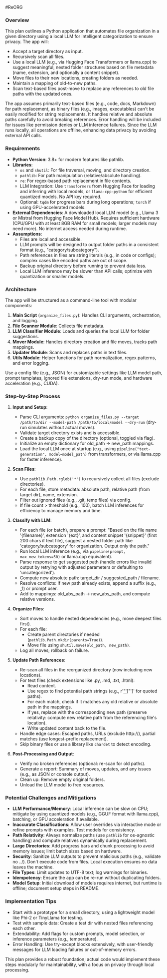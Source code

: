 #ReORG
### Overview
This plan outlines a Python application that automates file organization in a given directory using a local LLM for intelligent categorization to ensure privacy. The app will:
- Accept a target directory as input.
- Recursively scan all files.
- Use a local LLM (e.g., via Hugging Face Transformers or llama.cpp) to suggest meaningful, nested folder structures based on file metadata (name, extension, and optionally a content snippet).
- Move files to their new locations, creating folders as needed.
- Maintain a mapping of old-to-new paths.
- Scan text-based files post-move to replace any references to old file paths with the updated ones.

The app assumes primarily text-based files (e.g., code, docs, Markdown) for path replacement, as binary files (e.g., images, executables) can't be easily modified for string replacements. It handles relative and absolute paths carefully to avoid breaking references. Error handling will be included for issues like permission denies or LLM inference failures. Since the LLM runs locally, all operations are offline, enhancing data privacy by avoiding external API calls.

### Requirements
- **Python Version**: 3.8+ for modern features like pathlib.
- **Libraries**:
  - `os` and `shutil`: For file traversal, moving, and directory creation.
  - `pathlib`: For path manipulation (relative/absolute handling).
  - `re`: For regex-based path replacement in file contents.
  - LLM Integration: Use `transformers` from Hugging Face for loading and inferring with local models, or `llama-cpp-python` for efficient quantized models. No API key required.
  - Optional: `tqdm` for progress bars during long operations; `torch` if using GPU-accelerated models.
- **External Dependencies**: A downloaded local LLM model (e.g., Llama 3 or Mistral from Hugging Face Model Hub). Requires sufficient hardware (CPU/GPU with at least 8GB RAM for small models; larger models may need more). No internet access needed during runtime.
- **Assumptions**:
  - Files are local and accessible.
  - LLM prompts will be designed to output folder paths in a consistent format (e.g., "category/subcategory").
  - Path references in files are string literals (e.g., in code or configs); complex cases like encoded paths are out of scope.
  - Backup original directory before running to prevent data loss.
  - Local LLM inference may be slower than API calls; optimize with quantization or smaller models.

### Architecture
The app will be structured as a command-line tool with modular components:
1. **Main Script** (`organize_files.py`): Handles CLI arguments, orchestration, and logging.
2. **File Scanner Module**: Collects file metadata.
3. **LLM Classifier Module**: Loads and queries the local LLM for folder suggestions.
4. **Mover Module**: Handles directory creation and file moves, tracks path mappings.
5. **Updater Module**: Scans and replaces paths in text files.
6. **Utils Module**: Helper functions for path normalization, regex patterns, and error logging.

Use a config file (e.g., JSON) for customizable settings like LLM model path, prompt templates, ignored file extensions, dry-run mode, and hardware acceleration (e.g., CUDA).

### Step-by-Step Process
1. **Input and Setup**:
   - Parse CLI arguments: `python organize_files.py --target /path/to/dir --model-path /path/to/local/model --dry-run` (dry-run simulates without actual moves).
   - Validate target directory exists and is accessible.
   - Create a backup copy of the directory (optional, toggled via flag).
   - Initialize an empty dictionary for old_path -> new_path mappings.
   - Load the local LLM once at startup (e.g., using `pipeline("text-generation", model=model_path)` from transformers, or via llama.cpp for faster inference).

2. **Scan Files**:
   - Use `pathlib.Path.rglob('*')` to recursively collect all files (exclude directories).
   - For each file, store metadata: absolute path, relative path (from target dir), name, extension.
   - Filter out ignored files (e.g., .git, temp files) via config.
   - If file count > threshold (e.g., 100), batch LLM inferences for efficiency to manage memory and time.

3. **Classify with LLM**:
   - For each file (or batch), prepare a prompt: "Based on the file name '{filename}', extension '{ext}', and content snippet '{snippet}' (first 200 chars if text file), suggest a nested folder path like 'category/subcategory' for organization. Output only the path."
   - Run local LLM inference (e.g., via `pipeline(prompt, max_new_tokens=50)` or llama.cpp equivalent).
   - Parse response to get suggested path (handle errors like invalid output by retrying with adjusted parameters or defaulting to 'uncategorized').
   - Compute new absolute path: target_dir / suggested_path / filename.
   - Resolve conflicts: If new path already exists, append a suffix (e.g., _1) or prompt user.
   - Add to mappings: old_abs_path -> new_abs_path, and compute relative versions.

4. **Organize Files**:
   - Sort moves to handle nested dependencies (e.g., move deepest files first).
   - For each file:
     - Create parent directories if needed (`pathlib.Path.mkdir(parents=True)`).
     - Move file using `shutil.move(old_path, new_path)`.
   - Log all moves; rollback on failure.

5. **Update Path References**:
   - Re-scan all files in the reorganized directory (now including new locations).
   - For text files (check extensions like .py, .md, .txt, .html):
     - Read content.
     - Use regex to find potential path strings (e.g., r'["\']([^"\']+\.(?:py|md|txt))["\']' for quoted paths).
     - For each match, check if it matches any old relative or absolute path in the mappings.
     - If yes, replace with the corresponding new path (preserve relativity: compute new relative path from the referencing file's location).
     - Write updated content back to the file.
   - Handle edge cases: Escaped paths, URLs (exclude http://), partial matches (use longest-prefix replacement).
   - Skip binary files or use a library like `chardet` to detect encoding.

6. **Post-Processing and Output**:
   - Verify no broken references (optional: re-scan for old paths).
   - Generate a report: Summary of moves, updates, and any issues (e.g., as JSON or console output).
   - Clean up: Remove empty original folders.
   - Unload the LLM model to free resources.

### Potential Challenges and Mitigations
- **LLM Performance/Memory**: Local inference can be slow on CPU; mitigate by using quantized models (e.g., GGUF format with llama.cpp), batching, or GPU acceleration if available.
- **Inaccurate Classifications**: Allow user overrides via interactive mode or refine prompts with examples. Test models for consistency.
- **Path Relativity**: Always normalize paths (use `pathlib` for os-agnostic handling) and compute relatives dynamically during replacement.
- **Large Directories**: Add progress bars and chunk processing to avoid memory issues; limit batch sizes based on hardware.
- **Security**: Sanitize LLM outputs to prevent malicious paths (e.g., validate no ../). Don't execute code from files. Local execution ensures no data leaves the machine.
- **File Types**: Limit updates to UTF-8 text; log warnings for binaries.
- **Idempotency**: Ensure the app can be re-run without duplicating folders.
- **Model Setup**: Initial download of models requires internet, but runtime is offline; document setup steps in README.

### Implementation Tips
- Start with a prototype for a small directory, using a lightweight model like Phi-2 or TinyLlama for testing.
- Test with sample data: Create a test dir with nested files referencing each other.
- Extendability: Add flags for custom prompts, model selection, or inference parameters (e.g., temperature).
- Error Handling: Use try-except blocks extensively, with user-friendly messages for LLM loading failures or out-of-memory errors.

This plan provides a robust foundation; actual code would implement these steps modularly for maintainability, with a focus on privacy through local processing.